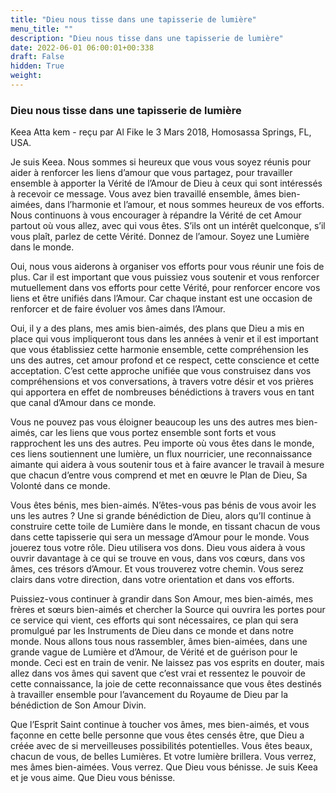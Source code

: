```yaml
---
title: "Dieu nous tisse dans une tapisserie de lumière"
menu_title: ""
description: "Dieu nous tisse dans une tapisserie de lumière"
date: 2022-06-01 06:00:01+00:338
draft: False
hidden: True
weight:
---
```

### Dieu nous tisse dans une tapisserie de lumière

Keea Atta kem - reçu par Al Fike le 3 Mars 2018, Homosassa Springs, FL, USA.

Je suis Keea. Nous sommes si heureux que vous vous soyez réunis pour aider à renforcer les liens d’amour que vous partagez, pour travailler ensemble à apporter la Vérité de l’Amour de Dieu à ceux qui sont intéressés à recevoir ce message. Vous avez bien travaillé ensemble, âmes bien-aimées, dans l’harmonie et l’amour, et nous sommes heureux de vos efforts. Nous continuons à vous encourager à répandre la Vérité de cet Amour partout où vous allez, avec qui vous êtes. S’ils ont un intérêt quelconque, s’il vous plaît, parlez de cette Vérité. Donnez de l’amour. Soyez une Lumière dans le monde.

Oui, nous vous aiderons à organiser vos efforts pour vous réunir une fois de plus. Car il est important que vous puissiez vous soutenir et vous renforcer mutuellement dans vos efforts pour cette Vérité, pour renforcer encore vos liens et être unifiés dans l’Amour. Car chaque instant est une occasion de renforcer et de faire évoluer vos âmes dans l’Amour.

Oui, il y a des plans, mes amis bien-aimés, des plans que Dieu a mis en place qui vous impliqueront tous dans les années à venir et il est important que vous établissiez cette harmonie ensemble, cette compréhension les uns des autres, cet amour profond et ce respect, cette conscience et cette acceptation. C’est cette approche unifiée que vous construisez dans vos compréhensions et vos conversations, à travers votre désir et vos prières qui apportera en effet de nombreuses bénédictions à travers vous en tant que canal d’Amour dans ce monde.

Vous ne pouvez pas vous éloigner beaucoup les uns des autres mes bien-aimés, car les liens que vous portez ensemble sont forts et vous rapprochent les uns des autres. Peu importe où vous êtes dans le monde, ces liens soutiennent une lumière, un flux nourricier, une reconnaissance aimante qui aidera à vous soutenir tous et à faire avancer le travail à mesure que chacun d’entre vous comprend et met en œuvre le Plan de Dieu, Sa Volonté dans ce monde.

Vous êtes bénis, mes bien-aimés. N’êtes-vous pas bénis de vous avoir les uns les autres ? Une si grande bénédiction de Dieu, alors qu’Il continue à construire cette toile de Lumière dans le monde, en tissant chacun de vous dans cette tapisserie qui sera un message d’Amour pour le monde. Vous jouerez tous votre rôle. Dieu utilisera vos dons. Dieu vous aidera à vous ouvrir davantage à ce qui se trouve en vous, dans vos cœurs, dans vos âmes, ces trésors d’Amour. Et vous trouverez votre chemin. Vous serez clairs dans votre direction, dans votre orientation et dans vos efforts.

Puissiez-vous continuer à grandir dans Son Amour, mes bien-aimés, mes frères et sœurs bien-aimés et chercher la Source qui ouvrira les portes pour ce service qui vient, ces efforts qui sont nécessaires, ce plan qui sera promulgué par les Instruments de Dieu dans ce monde et dans notre monde. Nous allons tous nous rassembler, âmes bien-aimées, dans une grande vague de Lumière et d’Amour, de Vérité et de guérison pour le monde. Ceci est en train de venir. Ne laissez pas vos esprits en douter, mais allez dans vos âmes qui savent que c’est vrai et ressentez le pouvoir de cette connaissance, la joie de cette reconnaissance que vous êtes destinés à travailler ensemble pour l’avancement du Royaume de Dieu par la bénédiction de Son Amour Divin.

Que l’Esprit Saint continue à toucher vos âmes, mes bien-aimés, et vous façonne en cette belle personne que vous êtes censés être, que Dieu a créée avec de si merveilleuses possibilités potentielles. Vous êtes beaux, chacun de vous, de belles Lumières. Et votre lumière brillera. Vous verrez, mes âmes bien-aimées. Vous verrez. Que Dieu vous bénisse. Je suis Keea et je vous aime. Que Dieu vous bénisse.
